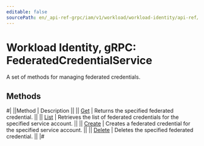 ```yaml
---
editable: false
sourcePath: en/_api-ref-grpc/iam/v1/workload/workload-identity/api-ref/grpc/FederatedCredential/index.md
---
```


# Workload Identity, gRPC: FederatedCredentialService

A set of methods for managing federated credentials.

## Methods

#|
||Method | Description ||
|| [Get](get.md) | Returns the specified federated credential. ||
|| [List](list.md) | Retrieves the list of federated credentials for the specified service account. ||
|| [Create](create.md) | Creates a federated credential for the specified service account. ||
|| [Delete](delete.md) | Deletes the specified federated credential. ||
|#